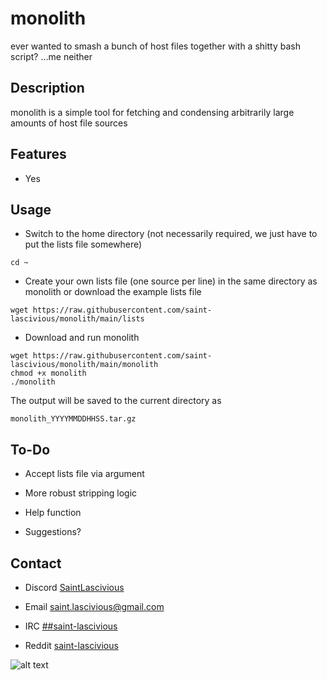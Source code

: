 # monolith

ever wanted to smash a bunch of host files together with a shitty bash script? ...me neither


## Description

monolith is a simple tool for fetching and condensing arbitrarily large amounts of host file sources


## Features

* Yes


## Usage

* Switch to the home directory
(not necessarily required, we just have to put the lists file somewhere)
```
cd ~
```

* Create your own lists file (one source per line) in the same directory as monolith
or download the example lists file
```
wget https://raw.githubusercontent.com/saint-lascivious/monolith/main/lists
```

* Download and run monolith
```
wget https://raw.githubusercontent.com/saint-lascivious/monolith/main/monolith
chmod +x monolith
./monolith
```
The output will be saved to the current directory as
```
monolith_YYYYMMDDHHSS.tar.gz
```


## To-Do
* Accept lists file via argument

* More robust stripping logic

* Help function

* Suggestions?


## Contact
* Discord
[SaintLascivious](https://discord.gg/9Cq4gRg)

* Email
saint.lascivious@gmail.com

* IRC
[##saint-lascivious](https://webchat.freenode.net/##saint-lascivious)

* Reddit
[saint-lascivious](https://www.reddit.com/user/saint-lascivious)

![alt text][logo]

[logo]:https://vignette.wikia.nocookie.net/pokemon/images/7/76/265Wurmple.png "Using the spikes on its rear end, Wurmple peels the bark off trees and feeds on the sap that oozes out. This Pokémon's feet are tipped with suction pads that allow it to cling to glass without slipping."
